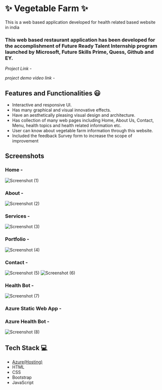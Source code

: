 # ✨ Vegetable Farm  ✨

This is a web based application developed for health related based website in india

### This web based restaurant application has been developed for the accomplishment of Future Ready Talent Internship program launched by Microsoft, Future Skills Prime, Quess, Github and EY.


*Project Link* - 

*project demo  video link* -


## Features and Functionalities 😃

- Interactive and responsive UI.
- Has many graphical and visual innovative effects.
- Have an aesthetically pleasing visual design and architecture.
- Has collection of many web pages including Home, About Us, Contact, Menu, health topics and health related information etc.
- User can know about vegetable farm information through this website.
- Included the feedback Survey form to increase the scope of improvement 

## Screenshots





   

### Home -
![Screenshot (1)](https://user-images.githubusercontent.com/118350717/208587439-e518739a-7913-42b7-bb43-215a63c155ce.png)
























### About -
![Screenshot (2)](https://user-images.githubusercontent.com/118350717/208587464-cb2f6d51-b6f9-481a-82e3-f8384cd1161d.png)






























### Services -
![Screenshot (3)](https://user-images.githubusercontent.com/118350717/208587470-bab3eb14-c70d-4c7b-8e49-8de8cb4d5389.png)
































### Portfolio -
![Screenshot (4)](https://user-images.githubusercontent.com/118350717/208587495-14a5cae0-0c5e-4132-b0cf-fe2549b52fee.png)



































### Contact -
![Screenshot (5)](https://user-images.githubusercontent.com/118350717/208587513-9311b1ce-3bc5-4871-95d5-f286cecf3111.png)
![Screenshot (6)](https://user-images.githubusercontent.com/118350717/208587526-c446ad48-1f11-4b80-93a8-8a3ab0612fa7.png)































### Health Bot -
![Screenshot (7)](https://user-images.githubusercontent.com/118350717/208587549-dd44d3f2-ca6c-4764-a0d9-7ac392307b10.png)




























### Azure Static Web App -






































### Azure Health Bot -
![Screenshot (8)](https://user-images.githubusercontent.com/118350717/208587626-1bcd05f7-459d-4e6f-8c4e-d77111fb3810.png)
































## Tech Stack 💻

- [Azure(Hosting)](https://azure.microsoft.com/en-in/features/azure-portal/)
- HTML
- CSS
- Bootstrap
- JavaScript
